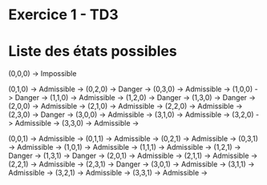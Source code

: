 # Exercice 1 - TD3

# Liste des états possibles
(0,0,0) -> Impossible

(0,1,0) -> Admissible   ->
(0,2,0) -> Danger       ->
(0,3,0) -> Admissible   ->
(1,0,0) -> Danger       ->
(1,1,0) -> Admissible   ->
(1,2,0) -> Danger       ->
(1,3,0) -> Danger       ->
(2,0,0) -> Admissible   ->
(2,1,0) -> Admissible   ->
(2,2,0) -> Admissible   ->
(2,3,0) -> Danger       ->
(3,0,0) -> Admissible   ->
(3,1,0) -> Admissible   ->
(3,2,0) -> Admissible   ->
(3,3,0) -> Admissible   ->

(0,0,1) -> Admissible   ->
(0,1,1) -> Admissible   ->
(0,2,1) -> Admissible   ->
(0,3,1) -> Admissible   ->
(1,0,1) -> Admissible   ->
(1,1,1) -> Admissible   ->
(1,2,1) -> Danger       ->
(1,3,1) -> Danger       ->
(2,0,1) -> Admissible   ->
(2,1,1) -> Admissible   ->
(2,2,1) -> Admissible   ->
(2,3,1) -> Danger       ->
(3,0,1) -> Admissible   ->
(3,1,1) -> Admissible   ->
(3,2,1) -> Admissible   ->
(3,3,1) -> Admissible   ->
